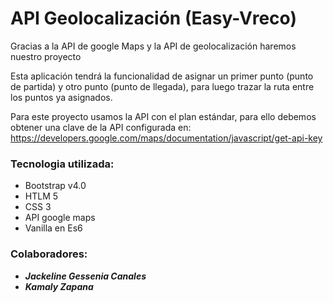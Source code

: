 # API Geolocalización (Easy-Vreco)

Gracias a la API de google Maps y la API de geolocalización haremos nuestro proyecto 

Esta aplicación tendrá la funcionalidad de asignar un primer punto (punto de partida) y otro punto (punto de llegada), para luego trazar la ruta entre los puntos ya asignados.

Para este proyecto usamos la API con el plan estándar, para ello debemos obtener una clave de la API configurada en: https://developers.google.com/maps/documentation/javascript/get-api-key

### Tecnologia utilizada:
* Bootstrap v4.0
* HTLM 5
* CSS 3
* API google maps
* Vanilla en Es6




### Colaboradores:
* ***Jackeline Gessenia Canales***
* ***Kamaly Zapana***